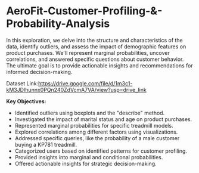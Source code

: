 # AeroFit-Customer-Profiling-&-Probability-Analysis
In this exploration, we delve into the structure and characteristics of the data, identify outliers, and assess the impact of demographic features on product purchases. We'll represent marginal probabilities, uncover correlations, and answered specific questions about customer behavior. The ultimate goal is to provide actionable insights and recommendations for informed decision-making. 

Dataset Link:https://drive.google.com/file/d/1m3c1-kM3JDIhunnx0PQn240ZdVcmA7VA/view?usp=drive_link

**Key Objectives:**

- Identified outliers using boxplots and the "describe" method.
- Investigated the impact of marital status and age on product purchases.
- Represented marginal probabilities for specific treadmill models.
- Explored correlations among different factors using visualizations.
- Addressed specific queries, like the probability of a male customer buying a KP781 treadmill.
- Categorized users based on identified patterns for customer profiling.
- Provided insights into marginal and conditional probabilities.
- Offered actionable insights for strategic decision-making.
